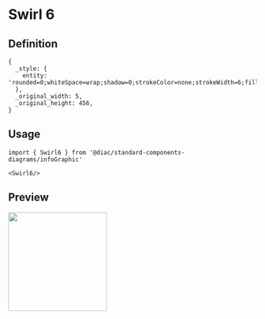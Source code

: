 # Swirl 6

## Definition

```
{
  _style: { 
    entity: 'rounded=0;whiteSpace=wrap;shadow=0;strokeColor=none;strokeWidth=6;fillColor=none;fontSize=7;fontColor=#FFFFFF;align=left;html=1;spacingLeft=5;',
  },
  _original_width: 5,
  _original_height: 456,
}
```

## Usage

```
import { Swirl6 } from '@diac/standard-components-diagrams/infoGraphic'

<Swirl6/>
```

## Preview

<img src="./swirl-6.png" width="200"/>
